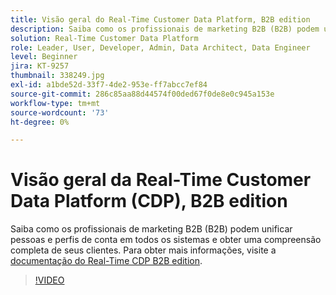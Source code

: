 ```yaml
---
title: Visão geral do Real-Time Customer Data Platform, B2B edition
description: Saiba como os profissionais de marketing B2B (B2B) podem unificar pessoas e perfis de conta em todos os sistemas e obter uma compreensão completa de seus clientes.
solution: Real-Time Customer Data Platform
role: Leader, User, Developer, Admin, Data Architect, Data Engineer
level: Beginner
jira: KT-9257
thumbnail: 338249.jpg
exl-id: a1bde52d-33f7-4de2-953e-ff7abcc7ef84
source-git-commit: 286c85aa88d44574f00ded67f0de8e0c945a153e
workflow-type: tm+mt
source-wordcount: '73'
ht-degree: 0%

---
```


# Visão geral da Real-Time Customer Data Platform (CDP), B2B edition

Saiba como os profissionais de marketing B2B (B2B) podem unificar pessoas e perfis de conta em todos os sistemas e obter uma compreensão completa de seus clientes. Para obter mais informações, visite a [documentação do Real-Time CDP B2B edition](https://experienceleague.adobe.com/docs/experience-platform/rtcdp/b2b-overview.html?lang=pt-BR).

>[!VIDEO](https://video.tv.adobe.com/v/3451923?learn=on&enablevpops&captions=por_br)
